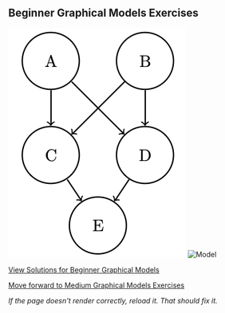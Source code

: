 ## Beginner Graphical Models Exercises

![Model](images/BN1.png)
![Model]([images/BN1.png](https://github.com/UMdecisionsupport/DecisionSupport2023/blob/main/images/BN1.png))

[View Solutions for Beginner Graphical Models](https://github.com/UMdecisionsupport/DecisionSupport2023/blob/main/GraphicalModels/Solutions/Beginner_Solutions.md)

[Move forward to Medium Graphical Models Exercises](https://github.com/UMdecisionsupport/DecisionSupport2023/blob/main/GraphicalModels/Medium.md)

*If the page doesn't render correctly, reload it. That should fix it.*
